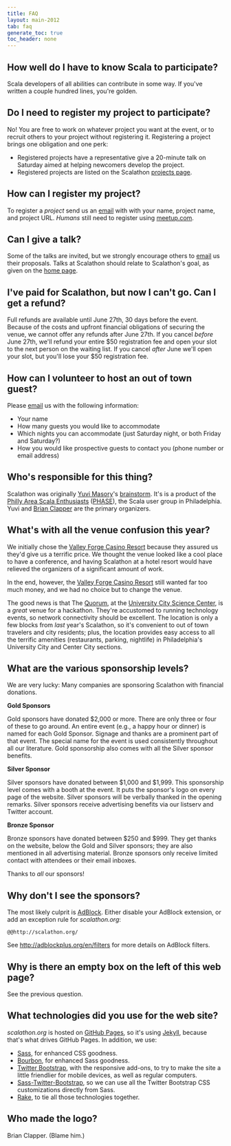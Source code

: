 ```yaml
---
title: FAQ
layout: main-2012
tab: faq
generate_toc: true
toc_header: none
---
```


## How well do I have to know Scala to participate?

Scala developers of all abilities can contribute in some way. If you've
written a couple hundred lines, you're golden.

## Do I need to register my project to participate?

No! You are free to work on whatever project you want at the event, or to
recruit others to your project without registering it. Registering a
project brings one obligation and one perk:

* Registered projects have a representative give a 20-minute talk on
  Saturday aimed at helping newcomers develop the project.
* Registered projects are listed on the Scalathon
  [projects page](projects.html).

## How can I register my project?

To register a *project* send us an [email][] with with your name, project
name, and project URL. *Humans* still need to register using
[meetup.com](http://www.meetup.com/scala-phase/events/62752272/).

## Can I give a talk?

Some of the talks are invited, but we strongly encourage others to [email][] us
their proposals. Talks at Scalathon should relate to Scalathon's goal, as
given on the [home page](index.html).

## I've paid for Scalathon, but now I can't go. Can I get a refund?

Full refunds are available until June 27th, 30 days before the event. Because
of the costs and upfront financial obligations of securing the venue, we cannot
offer any refunds after June 27th. If you cancel _before_ June 27th, we'll
refund your entire $50 registration fee and open your slot to the next person
on the waiting list. If you cancel _after_ June we'll open your slot, but
you'll lose your $50 registration fee.

## How can I volunteer to host an out of town guest?

Please [email][] us with the following information:

* Your name
* How many guests you would like to accommodate
* Which nights you can accommodate (just Saturday night, or both Friday and Saturday?)
* How you would like prospective guests to contact you (phone number or email address)

## Who's responsible for this thing?

Scalathon was originally [Yuvi Masory][]'s [brainstorm](http://blog.yuvimasory.com/2011/04/scalathon-how-you-can-help.html).
It's is a product of the [Philly Area Scala Enthusiasts][PHASE]
([PHASE][]), the Scala user group in Philadelphia. Yuvi and [Brian Clapper][]
are the primary organizers.

## What's with all the venue confusion this year?

We initially chose the [Valley Forge Casino Resort][] because they assured us
they'd give us a terrific price. We thought the venue looked like a cool place
to have a conference, and having Scalathon at a hotel resort would have
relieved the organizers of a significant amount of work.

In the end, however, the [Valley Forge Casino Resort][] still wanted far too
much money, and we had no choice but to change the venue.

The good news is that The [Quorum][], at the
[University City Science Center][], is a *great* venue for a hackathon. They're
accustomed to running technology events, so network connectivity should be
excellent. The location is only a few blocks from *last* year's Scalathon, so
it's convenient to out of town travelers and city residents; plus, the location
provides easy access to all the terrific amenities (restaurants, parking,
nightlife) in Philadelphia's University City and Center City sections.

[Valley Forge Casino Resort]: https://www.vfcasino.com/
[University City Science Center]: http://www.sciencecenter.org/
[Quorum]: http://www.sciencecenter.org/programs/quorum

## What are the various sponsorship levels?

We are very lucky: Many companies are sponsoring Scalathon with financial
donations.

**Gold Sponsors**

Gold sponsors have donated $2,000 or more. There are only three or four of
these to go around. An entire event (e.g., a happy hour or dinner) is named for
each Gold Sponsor. Signage and thanks are a prominent part of that event. The
special name for the event is used consistently throughout all our literature.
Gold sponsorship also comes with all the Silver sponsor benefits.

**Silver Sponsor**

Silver sponsors have donated between $1,000 and $1,999. This sponsorship level
comes with a booth at the event. It puts the sponsor's logo on every page of
the website. Silver sponsors  will be verbally thanked in the opening remarks.
Silver sponsors receive advertising benefits via our listserv and Twitter
account.

**Bronze Sponsor**

Bronze sponsors have donated between $250 and $999. They get thanks on the
website, below the Gold and Silver sponsors; they are also mentioned  in all
advertising material. Bronze sponsors only receive limited contact with
attendees or their email inboxes.

Thanks to *all* our sponsors!

## Why don't I see the sponsors?

The most likely culprit is [AdBlock](http://adblockplus.org/en/). Either
disable your AdBlock extension, or add an exception rule for _scalathon.org_:

    @@http://scalathon.org/

See <http://adblockplus.org/en/filters> for more details on AdBlock filters.

## Why is there an empty box on the left of this web page?

See the previous question.

## What technologies did you use for the web site?

*scalathon.org* is hosted on [GitHub Pages][], so it's using [Jekyll][],
because that's what drives GitHub Pages. In addition, we use:

* [Sass][], for enhanced CSS goodness.
* [Bourbon][], for enhanced Sass goodness.
* [Twitter Bootstrap][], with the responsive add-ons, to try to make the
  site a little friendlier for mobile devices, as well as regular computers.
* [Sass-Twitter-Bootstrap][], so we can use all the Twitter Bootstrap CSS
  customizations directly from Sass.
* [Rake][], to tie all those technologies together.

## Who made the logo?

Brian Clapper. (Blame him.)

[email]: mailto:contact@scalathon.org
[Yuvi Masory]: contact.html
[Github Pages]: http://pages.github.com/
[Brian Clapper]: contact.html
[PHASE]: http://www.meetup.com/scala-phase/
[Twitter Bootstrap]: http://twitter.github.com/bootstrap/
[Bourbon]: http://thoughtbot.com/bourbon/
[Jekyll]: http://jekyllrb.com/
[Node.js]: http://nodejs.org/
[Sass-Twitter-Bootstrap]: https://github.com/jlong/sass-twitter-bootstrap
[Sass]: http://sass-lang.com
[Less]: http://lesscss.org/
[Rake]: http://rake.rubyforge.org/
[Ruby]: http://ruby-lang.org/


